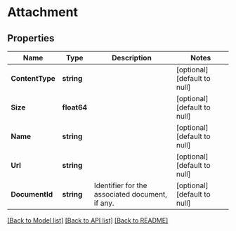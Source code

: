 # Attachment

## Properties
Name | Type | Description | Notes
------------ | ------------- | ------------- | -------------
**ContentType** | **string** |  | [optional] [default to null]
**Size** | **float64** |  | [optional] [default to null]
**Name** | **string** |  | [optional] [default to null]
**Url** | **string** |  | [optional] [default to null]
**DocumentId** | **string** | Identifier for the associated document, if any. | [optional] [default to null]

[[Back to Model list]](../README.md#documentation-for-models) [[Back to API list]](../README.md#documentation-for-api-endpoints) [[Back to README]](../README.md)


